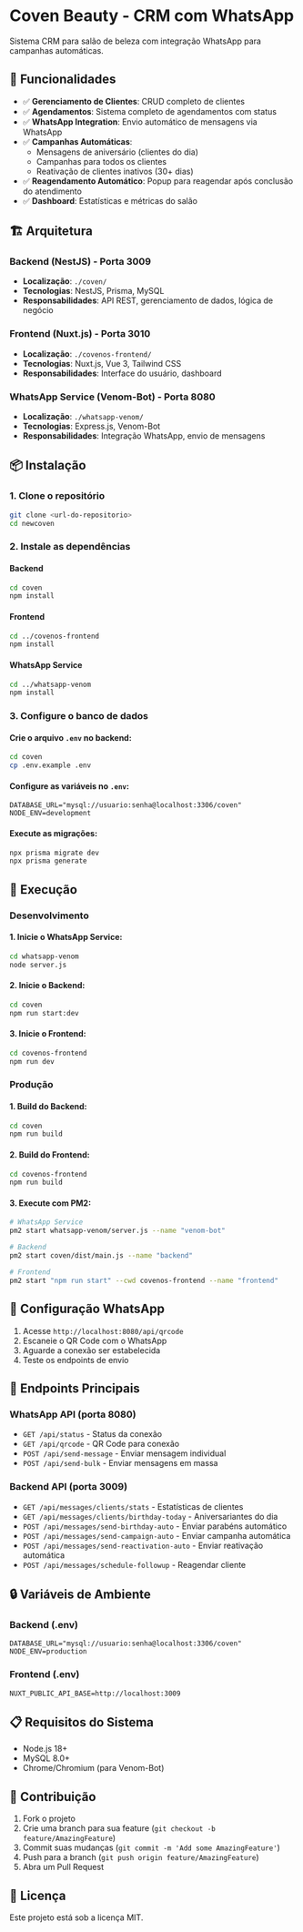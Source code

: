 # Coven Beauty - CRM com WhatsApp

Sistema CRM para salão de beleza com integração WhatsApp para campanhas automáticas.

## 🚀 Funcionalidades

- ✅ **Gerenciamento de Clientes**: CRUD completo de clientes
- ✅ **Agendamentos**: Sistema completo de agendamentos com status
- ✅ **WhatsApp Integration**: Envio automático de mensagens via WhatsApp
- ✅ **Campanhas Automáticas**: 
  - Mensagens de aniversário (clientes do dia)
  - Campanhas para todos os clientes
  - Reativação de clientes inativos (30+ dias)
- ✅ **Reagendamento Automático**: Popup para reagendar após conclusão do atendimento
- ✅ **Dashboard**: Estatísticas e métricas do salão

## 🏗️ Arquitetura

### Backend (NestJS) - Porta 3009
- **Localização**: `./coven/`
- **Tecnologias**: NestJS, Prisma, MySQL
- **Responsabilidades**: API REST, gerenciamento de dados, lógica de negócio

### Frontend (Nuxt.js) - Porta 3010
- **Localização**: `./covenos-frontend/`
- **Tecnologias**: Nuxt.js, Vue 3, Tailwind CSS
- **Responsabilidades**: Interface do usuário, dashboard

### WhatsApp Service (Venom-Bot) - Porta 8080
- **Localização**: `./whatsapp-venom/`
- **Tecnologias**: Express.js, Venom-Bot
- **Responsabilidades**: Integração WhatsApp, envio de mensagens

## 📦 Instalação

### 1. Clone o repositório
```bash
git clone <url-do-repositorio>
cd newcoven
```

### 2. Instale as dependências

#### Backend
```bash
cd coven
npm install
```

#### Frontend
```bash
cd ../covenos-frontend
npm install
```

#### WhatsApp Service
```bash
cd ../whatsapp-venom
npm install
```

### 3. Configure o banco de dados

#### Crie o arquivo `.env` no backend:
```bash
cd coven
cp .env.example .env
```

#### Configure as variáveis no `.env`:
```env
DATABASE_URL="mysql://usuario:senha@localhost:3306/coven"
NODE_ENV=development
```

#### Execute as migrações:
```bash
npx prisma migrate dev
npx prisma generate
```

## 🚀 Execução

### Desenvolvimento

#### 1. Inicie o WhatsApp Service:
```bash
cd whatsapp-venom
node server.js
```

#### 2. Inicie o Backend:
```bash
cd coven
npm run start:dev
```

#### 3. Inicie o Frontend:
```bash
cd covenos-frontend
npm run dev
```

### Produção

#### 1. Build do Backend:
```bash
cd coven
npm run build
```

#### 2. Build do Frontend:
```bash
cd covenos-frontend
npm run build
```

#### 3. Execute com PM2:
```bash
# WhatsApp Service
pm2 start whatsapp-venom/server.js --name "venom-bot"

# Backend
pm2 start coven/dist/main.js --name "backend"

# Frontend
pm2 start "npm run start" --cwd covenos-frontend --name "frontend"
```

## 🔧 Configuração WhatsApp

1. Acesse `http://localhost:8080/api/qrcode`
2. Escaneie o QR Code com o WhatsApp
3. Aguarde a conexão ser estabelecida
4. Teste os endpoints de envio

## 📱 Endpoints Principais

### WhatsApp API (porta 8080)
- `GET /api/status` - Status da conexão
- `GET /api/qrcode` - QR Code para conexão
- `POST /api/send-message` - Enviar mensagem individual
- `POST /api/send-bulk` - Enviar mensagens em massa

### Backend API (porta 3009)
- `GET /api/messages/clients/stats` - Estatísticas de clientes
- `GET /api/messages/clients/birthday-today` - Aniversariantes do dia
- `POST /api/messages/send-birthday-auto` - Enviar parabéns automático
- `POST /api/messages/send-campaign-auto` - Enviar campanha automática
- `POST /api/messages/send-reactivation-auto` - Enviar reativação automática
- `POST /api/messages/schedule-followup` - Reagendar cliente

## 🔒 Variáveis de Ambiente

### Backend (.env)
```env
DATABASE_URL="mysql://usuario:senha@localhost:3306/coven"
NODE_ENV=production
```

### Frontend (.env)
```env
NUXT_PUBLIC_API_BASE=http://localhost:3009
```

## 📋 Requisitos do Sistema

- Node.js 18+
- MySQL 8.0+
- Chrome/Chromium (para Venom-Bot)

## 🤝 Contribuição

1. Fork o projeto
2. Crie uma branch para sua feature (`git checkout -b feature/AmazingFeature`)
3. Commit suas mudanças (`git commit -m 'Add some AmazingFeature'`)
4. Push para a branch (`git push origin feature/AmazingFeature`)
5. Abra um Pull Request

## 📄 Licença

Este projeto está sob a licença MIT.